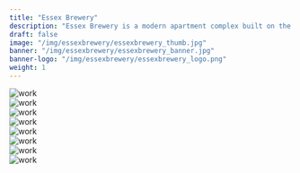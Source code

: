 ```yaml
---
title: "Essex Brewery"
description: "Essex Brewery is a modern apartment complex built on the site of a former Brewery."
draft: false
image: "/img/essexbrewery/essexbrewery_thumb.jpg"
banner: "/img/essexbrewery/essexbrewery_banner.jpg"
banner-logo: "/img/essexbrewery/essexbrewery_logo.png"
weight: 1
---
```

<!-- <p>
Studio — <a href="https://www.betterbrandagency.com/" class="better-link">Better Brand Agency</a><br>
    Client — <a href="https://www.metropolitan.org.uk/">Metropolitan Housing</a><br>
    Creative Director — John Taylor
</p> -->
<!-- <div class="row">
    <div class="col-sm-8">
        <img src="/img/essexbrewery/essexbrewery_process.jpg" alt="work" class="project-img">
    </div>
</div> -->
<div class="row">
    <div class="col-sm-8">
        <img src="/img/essexbrewery/essexbrewery_full_logo.jpg" alt="work" class="project-img">
    </div>
</div>
<div class="row">
    <div class="col-sm-4">
        <img src="/img/essexbrewery/essexbrewery_icon.jpg" alt="work" class="project-img">
    </div>
    <div class="col-sm-4">
        <img src="/img/essexbrewery/essexbrewery_icon_reverse.jpg" alt="work" class="project-img">
    </div>
</div>
<div class="row">
    <div class="col-sm-8">
        <img src="/img/essexbrewery/essexbrewery_brochure.jpg" alt="work" class="project-img">
    </div>
</div>
<div class="row">
    <div class="col-sm-8">
        <img src="/img/essexbrewery/essexbrewery_brochure2.jpg" alt="work" class="project-img">
    </div>
</div>
<div class="row">
    <div class="col-sm-8">
        <img src="/img/essexbrewery/essexbrewery_brochure3.jpg" alt="work" class="project-img">
    </div>
</div>
<div class="row">
    <div class="col-sm-8">
        <img src="/img/essexbrewery/essexbrewery_hoarding.jpg" alt="work" class="project-img">
    </div>
</div>
<div class="row">
    <div class="col-sm-8">
        <img src="/img/essexbrewery/essexbrewery_advert.jpg" alt="work" class="project-img">
    </div>
</div>
<!-- <div class="row">
    <div class="col-sm-4">
        <img src="/img/essexbrewery/essexbrewery_sk1.jpg" alt="work" class="project-img">
    </div>
    <div class="col-sm-4">
        <img src="/img/essexbrewery/essexbrewery_sk2.jpg" alt="work" class="project-img">
    </div>
    <div class="col-sm-4">
        <img src="/img/essexbrewery/essexbrewery_sk3.jpg" alt="work" class="project-img">
    </div>
</div> -->
